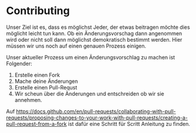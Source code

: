 # Contributing

Unser Ziel ist es, dass es möglichst Jeder, der etwas beitragen möchte dies möglicht leicht tun kann. Ob ein Änderungsvorschag dann 
angenommen wird oder nicht soll dann möglichst demokratisch bestimmt werden. Hier müssen wir uns noch auf einen genauen Prozess einigen.

Unser aktueller Prozess um einen Änderungsvorschlag zu machen ist Folgender:

1. Erstelle einen Fork
2. Mache deine Änderungen
3. Erstelle einen Pull-Requst
4. Wir scheun über die Änderungen und entschreiden ob wir sie annehmen.

Auf https://docs.github.com/en/pull-requests/collaborating-with-pull-requests/proposing-changes-to-your-work-with-pull-requests/creating-a-pull-request-from-a-fork
ist dafür eine Schritt für Scritt Anleitung zu finden.
